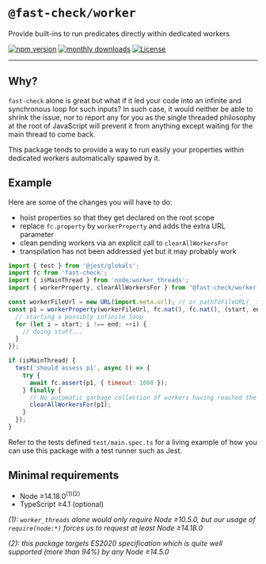 # `@fast-check/worker`

Provide built-ins to run predicates directly within dedicated workers

<a href="https://badge.fury.io/js/@fast-check%2Fworker"><img src="https://badge.fury.io/js/@fast-check%2Fworker.svg" alt="npm version" /></a>
<a href="https://www.npmjs.com/package/@fast-check/worker"><img src="https://img.shields.io/npm/dm/@fast-check%2Fworker" alt="monthly downloads" /></a>
<a href="https://github.com/dubzzz/fast-check/blob/main/packages/worker/LICENSE"><img src="https://img.shields.io/npm/l/@fast-check%2Fworker.svg" alt="License" /></a>

---

## Why?

`fast-check` alone is great but what if it led your code into an infinite and synchronous loop for such inputs? In such case, it would neither be able to shrink the issue, nor to report any for you as the single threaded philosophy at the root of JavaScript will prevent it from anything except waiting for the main thread to come back.

This package tends to provide a way to run easily your properties within dedicated workers automatically spawed by it.

## Example

Here are some of the changes you will have to do:

- hoist properties so that they get declared on the root scope
- replace `fc.property` by `workerProperty` and adds the extra URL parameter
- clean pending workers via an explicit call to `clearAllWorkersFor`
- transpilation has not been addressed yet but it may probably work

```js
import { test } from '@jest/globals';
import fc from 'fast-check';
import { isMainThread } from 'node:worker_threads';
import { workerProperty, clearAllWorkersFor } from '@fast-check/worker';

const workerFileUrl = new URL(import.meta.url); // or pathToFileURL(__filename) in commonjs
const p1 = workerProperty(workerFileUrl, fc.nat(), fc.nat(), (start, end) => {
  // starting a possibly infinite loop
  for (let i = start; i !== end; ++i) {
    // doing stuff...
  }
});

if (isMainThread) {
  test('should assess p1', async () => {
    try {
      await fc.assert(p1, { timeout: 1000 });
    } finally {
      // No automatic garbage collection of workers having reached the timeout
      clearAllWorkersFor(p1);
    }
  });
}
```

Refer to the tests defined `test/main.spec.ts` for a living example of how you can use this package with a test runner such as Jest.

## Minimal requirements

- Node ≥14.18.0<sup>(1)</sup><sup>(2)</sup>
- TypeScript ≥4.1 (optional)

_(1): `worker_threads` alone would only require Node ≥10.5.0, but our usage of `require(node:*)` forces us to request at least Node ≥14.18.0_

_(2): this package targets ES2020 specification which is quite well supported (more than 94%) by any Node ≥14.5.0_
